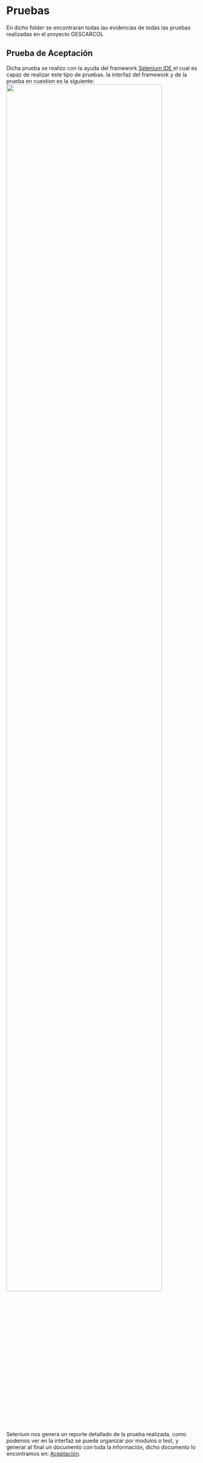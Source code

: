 # Pruebas
En dicho folder se encontraran todas las evidencias de todas las pruebas realizadas en el proyecto GESCARCOL

## Prueba de Aceptación
Dicha prueba se realizo con la ayuda del framework [Selenium IDE ](https://www.seleniumhq.org/) el cual es capaz de realizar este tipo de pruebas. la interfaz del framework y de la prueba en cuestion es la siguiente:
<img src="https://user-images.githubusercontent.com/12010536/42663095-bd4ae9b8-85f9-11e8-86ef-58f437c82631.JPG" width="90%"></img> 

Selenium nos genera un reporte detallado de la prueba realizada, como podemos ver en la interfaz se puede organizar por modulos o test, y generar al final un documento con toda la información, dicho documento lo encontramos en: [Aceptación](https://github.com/anndresfelipe29/Gestion-Vehicular/blob/master/PRUEBAS/GESCARCOL.side).
